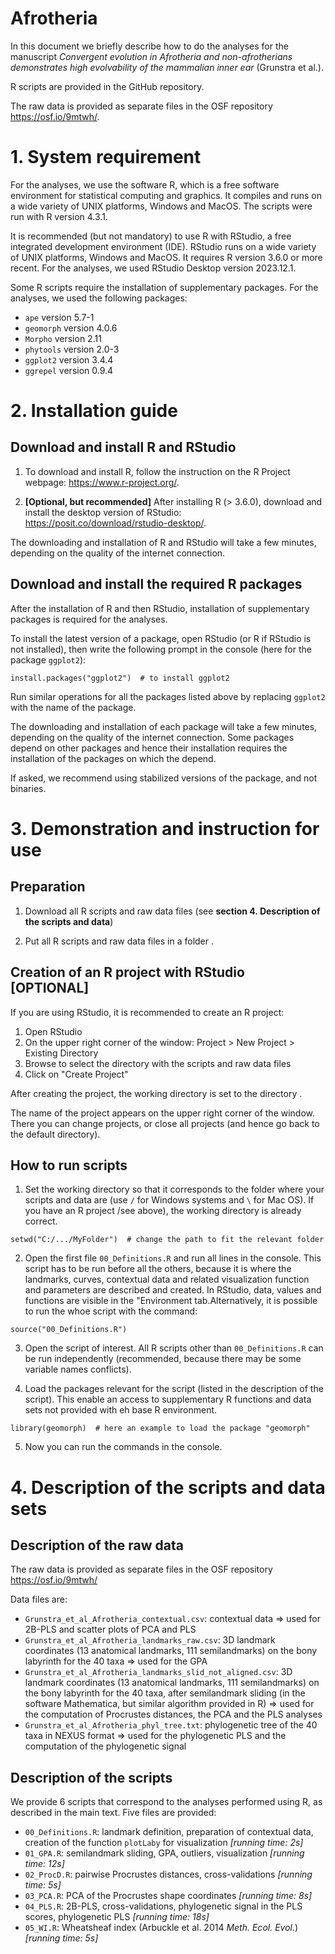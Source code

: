 # Afrotheria

In this document we briefly describe how to do the analyses for the manuscript *Convergent evolution in Afrotheria and non-afrotherians demonstrates high evolvability of the mammalian inner ear* (Grunstra et al.).  

R scripts are provided in the GitHub repository.  

The raw data is provided as separate files in the OSF repository <https://osf.io/9mtwh/>. 

# 1. System requirement

For the analyses, we use the software R, which is a free software environment for statistical computing and graphics. It compiles and runs on a wide variety of UNIX platforms, Windows and MacOS. The scripts were run with R version 4.3.1. 

It is recommended (but not mandatory) to use R with RStudio, a free integrated development environment (IDE). RStudio runs on a wide variety of UNIX platforms, Windows and MacOS. It requires R version 3.6.0 or more recent. For the analyses, we used RStudio Desktop version 2023.12.1. 

Some R scripts require the installation of supplementary packages. For the analyses, we used the following packages:  

* `ape` version 5.7-1  
* `geomorph` version 4.0.6  
* `Morpho` version 2.11  
* `phytools` version 2.0-3  
* `ggplot2` version 3.4.4  
* `ggrepel` version 0.9.4  

# 2. Installation guide

## Download and install R and RStudio

1. To download and install R, follow the instruction on the R Project webpage: <https://www.r-project.org/>. 

2. **[Optional, but recommended]** After installing R (> 3.6.0), download and install the desktop version of RStudio: <https://posit.co/download/rstudio-desktop/>. 

The downloading and installation of R and RStudio will take a few minutes, depending on the quality of the internet connection. 

## Download and install the required R packages

After the installation of R and then RStudio, installation of supplementary packages is required for the analyses.  

To install the latest version of a package, open RStudio (or R if RStudio is not installed), then write the following prompt in the console (here for the package `ggplot2`):
```{r install}
install.packages("ggplot2")  # to install ggplot2  
```

Run similar operations for all the packages listed above by replacing `ggplot2` with the name of the package.  

The downloading and installation of each package will take a few minutes, depending on the quality of the internet connection. Some packages depend on other packages and hence their installation requires the installation of the packages on which the depend.  

If asked, we recommend using stabilized versions of the package, and not binaries. 

# 3. Demonstration and instruction for use

## Preparation

1. Download all R scripts and raw data files (see **section 4. Description of the scripts and data**)

2. Put all R scripts and raw data files in a folder <MyFolder>. 

## Creation of an R project with RStudio [OPTIONAL]

If you are using RStudio, it is recommended to create an R project:  

1. Open RStudio  
2. On the upper right corner of the window: Project > New Project > Existing Directory  
3. Browse to select the directory <MyFolder> with the scripts and raw data files  
4. Click on "Create Project"  

After creating the project, the working directory is set to the directory <MyFolder>.  

The name of the project appears on the upper right corner of the window. There you can change projects, or close all projects (and hence go back to the default directory).  

## How to run scripts

1. Set the working directory so that it corresponds to the folder where your scripts and data are (use `/` for Windows systems and `\` for Mac OS). If you have an R project /see above), the working directory is already correct.
```{r wd}
setwd("C:/.../MyFolder")  # change the path to fit the relevant folder
```

2. Open the first file `00_Definitions.R` and run all lines in the console. This script has to be run before all the others, because it is where the landmarks, curves, contextual data and related visualization function and parameters are described and created. In RStudio, data, values and functions are visible in the "Environment tab.Alternatively, it is possible to run the whoe script with the command:   
```{r def}
source("00_Definitions.R")
```

3. Open the script of interest. All R scripts other than `00_Definitions.R` can be run independently (recommended, because there may be some variable names conflicts).  

4. Load the packages relevant for the script (listed in the description of the script). This enable an access to supplementary R functions and data sets not provided with eh base R environment.
```{r geomorph}
library(geomorph)  # here an example to load the package "geomorph"
```

5. Now you can run the commands in the console.  

# 4. Description of the scripts and data sets

## Description of the raw data

The raw data is provided as separate files in the OSF repository <https://osf.io/9mtwh/>  

Data files are:

* `Grunstra_et_al_Afrotheria_contextual.csv`: contextual data => used for 2B-PLS and scatter plots of PCA and PLS
* `Grunstra_et_al_Afrotheria_landmarks_raw.csv`: 3D landmark coordinates (13 anatomical landmarks, 111 semilandmarks) on the bony labyrinth for the 40 taxa => used for the GPA
* `Grunstra_et_al_Afrotheria_landmarks_slid_not_aligned.csv`: 3D landmark coordinates (13 anatomical landmarks, 111 semilandmarks) on the bony labyrinth for the 40 taxa, after semilandmark sliding (in the software Mathematica, but similar algorithm provided in R) => used for the computation of Procrustes distances, the PCA and the PLS analyses
* `Grunstra_et_al_Afrotheria_phyl_tree.txt`: phylogenetic tree of the 40 taxa in NEXUS format => used for the phylogenetic PLS and the computation of the phylogenetic signal

## Description of the scripts

We provide 6 scripts that correspond to the analyses performed using R, as described in the main text. Five files are provided: 

* `00_Definitions.R`: landmark definition, preparation of contextual data, creation of the function `plotLaby` for visualization *[running time: 2s]*  
* `01_GPA.R`: semilandmark sliding, GPA, outliers, visualization *[running time: 12s]*  
* `02_ProcD.R`: pairwise Procrustes distances, cross-validations *[running time: 5s]*  
* `03_PCA.R`: PCA of the Procrustes shape coordinates *[running time: 8s]*  
* `04_PLS.R`: 2B-PLS, cross-validations, phylogenetic signal in the PLS scores, phylogenetic PLS *[running time: 18s]*  
* `05_WI.R`: Wheatsheaf index (Arbuckle et al. 2014 *Meth. Ecol. Evol.*) *[running time: 5s]*  


